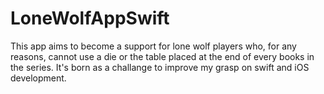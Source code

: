 # LoneWolfAppSwift
This app aims to become a support for lone wolf players who, for any reasons, cannot use a die or the table placed at the end of every books in the series.
It's born as a challange to improve my grasp on swift and iOS development.
